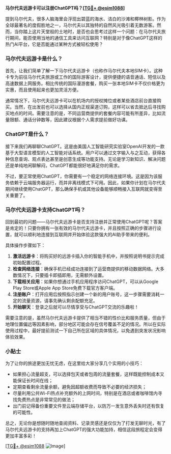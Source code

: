 **马尔代夫远游卡可以注册ChatGPT吗？[[TG💪+ @esim1088](https://t.me/s/esim1088)]**

提到马尔代夫，很多人脑海里会浮现出碧蓝的海水、洁白的沙滩和椰林树影。作为全球最著名的度假胜地之一，马尔代夫以其独特的自然风光吸引着无数游客。然而，当你踏上这片天堂般的土地时，是否也会思考过这样一个问题：在马尔代夫旅行期间，能否使用当地的通信工具来访问互联网？特别是对于像ChatGPT这样的热门AI平台，它是否能通过某种方式被轻松使用？

### 马尔代夫远游卡是什么？

首先，让我们简单了解一下马尔代夫远游卡（也称作马尔代夫本地SIM卡）。这种卡专为前往马尔代夫旅游或工作的国际游客设计，提供便捷的语音通话、短信以及高速数据上网服务。相比传统的国际漫游套餐，购买一张本地SIM卡不仅价格更为实惠，而且使用起来也更加灵活方便。

通常情况下，马尔代夫远游卡可以在机场内的授权摊位或者某些酒店前台直接购买。当然，在出发前也可以选择从国内正规渠道订购，这样可以省去抵达后寻找购买地点的时间。需要注意的是，不同运营商提供的套餐内容可能有所差异，比如流量限额、通话分钟数等，因此建议根据个人需求提前做好功课。

### ChatGPT是什么？

接下来我们再聊聊ChatGPT。这是由美国人工智能研究实验室OpenAI开发的一款基于大型语言模型的人工智能对话系统。用户可以通过文字输入与之互动，获得各种信息查询、观点表达甚至是创意生成等功能支持。无论是学习新知识、解决问题还是单纯地闲聊解闷，ChatGPT都能很好地满足你的需求。

不过，要正常使用ChatGPT，你需要有一个稳定的网络连接环境。这是因为该服务依赖于云端服务器运行，而并非离线模式下可用。因此，如果你计划在马尔代夫期间继续使用ChatGPT，那么确保手机或其他设备能够顺畅接入互联网就变得至关重要了。

### 马尔代夫远游卡支持ChatGPT吗？

回到最初的问题——马尔代夫远游卡是否支持注册并正常使用ChatGPT呢？答案是肯定的！只要你拥有一张有效的马尔代夫远游卡，并且按照正确的步骤进行设置，就可以顺利地连接到互联网并开始体验这款强大的AI助手带来的便利。

具体操作步骤如下：

1. **激活远游卡**：将购买好的远游卡插入你的智能手机中，并按照说明书提示完成初始配置过程。
2. **检查网络连接**：确保手机已经成功连接到了运营商提供的移动数据网络。大多数情况下，只要插卡即插即用，无需额外设置。
3. **下载相关应用**：如果你想通过手机应用程序访问ChatGPT，可以从Google Play Store或Apple App Store免费下载官方客户端。
4. **注册账户**：打开应用后按照指示创建一个新的用户账号，这一步骤需要消耗一定的流量资源，请事先确认剩余配额充足。
5. **开始聊天**：登录之后就可以尽情享受与ChatGPT交流的乐趣啦！

需要注意的是，虽然马尔代夫远游卡提供了相当不错的性价比和服务质量，但由于地理位置偏远等因素影响，部分地区可能会存在信号覆盖不足的情况。所以在实际使用过程中，最好提前测试一下自己所在区域的具体情况，以免遇到突发状况影响体验效果。

### 小贴士

为了让你的旅途更加无忧无虑，在这里给大家分享几个实用的小技巧：
- 如果担心流量超支，可以选择包天或者包周的流量套餐，这样既能控制成本又能保证长时间在线；
- 定期查看剩余流量余额，避免因超额收费而导致不必要的经济损失；
- 尽量利用公共Wi-Fi热点补充额外的上网时间，特别是在酒店或者咖啡馆内寻找免费热点是非常常见的做法；
- 出门前记得备份重要文件至云端存储平台，以防万一发生意外丢失时还有恢复的可能性。

总之，无论你是想随时随地查阅资料、记录灵感还是仅仅为了打发无聊时光，有了马尔代夫远游卡的支持再加上ChatGPT的强大功能加持，相信这段旅程定会变得更加丰富多彩！

[[TG💪+ @esim1088](https://t.me/s/esim1088) ![Image](https://i.postimg.cc/4NQfJmqS/Snipaste-2025-05-13-00-14-12.png)]